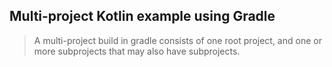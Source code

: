 ## Multi-project Kotlin example using Gradle

> A multi-project build in gradle consists of one root project, and one or more subprojects that may also have subprojects.


